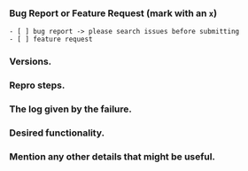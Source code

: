 <!--
IF YOU DON'T FILL OUT THE FOLLOWING INFORMATION YOUR ISSUE MIGHT BE CLOSED WITHOUT INVESTIGATING
-->
### Bug Report or Feature Request (mark with an `x`)
```
- [ ] bug report -> please search issues before submitting
- [ ] feature request
```

### Versions.
<!--
Output from: `sr --version`.
If nothing, output from: `node --version` and `npm --version`.
  Windows (7/8/10). Linux (incl. distribution). macOS (El Capitan? Sierra?)
-->

### Repro steps.
<!--
Simple steps to reproduce this bug.
Please include: commands run, packages added, related code changes.
A link to a sample repo would help too.
-->


### The log given by the failure.
<!-- Normally this include a stack trace and some more information. -->


### Desired functionality.
<!--
What would like to see implemented?
What is the usecase?
-->


### Mention any other details that might be useful.
<!-- Please include a link to the repo if this is related to an OSS project. -->

